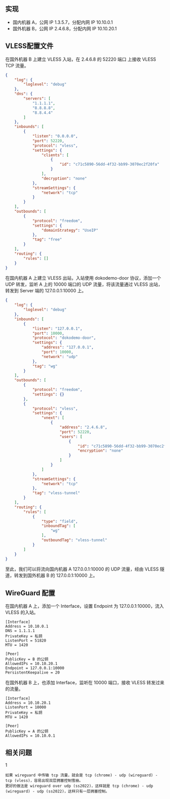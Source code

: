 ## 实现
+ 国内机器 A，公网 IP 1.3.5.7，分配内网 IP 10.10.0.1
+ 国外机器 B，公网 IP 2.4.6.8，分配内网 IP 10.10.20.1


## VLESS配置文件
在国外机器 B 上建立 VLESS 入站，在 2.4.6.8 的 52220 端口 上接收 VLESS TCP 流量。
```json
{
    "log": {
        "loglevel": "debug"
    },
    "dns": {
        "servers": [
            "1.1.1.1",
            "8.8.8.8",
            "8.8.4.4"
        ]
    },
    "inbounds": [
        {
            "listen": "0.0.0.0",
            "port": 52220,
            "protocol": "vless",
            "settings": {
                "clients": [
                    {
                        "id": "c71c5890-56dd-4f32-bb99-3070ec2f20fa"
                    }
                ],
                "decryption": "none"
            },
            "streamSettings": {
                "network": "tcp"
            }
        }
    ],
    "outbounds": [
        {
            "protocol": "freedom",
            "settings": {
                "domainStrategy": "UseIP"
            },
            "tag": "free"
        }
    ],
    "routing": {
        "rules": []
    }
}
```

在国内机器 A 上建立 VLESS 出站，入站使用 dokodemo-door 协议，添加一个 UDP 转发，监听 A 上的 10000 端口的 UDP 流量，将该流量通过 VLESS 出站，转发到 Server 端的 127.0.0.1:10000 上。
```json
{
    "log": {
        "loglevel": "debug"
    },
    "inbounds": [
        {
            "listen": "127.0.0.1",
            "port": 10000,
            "protocol": "dokodemo-door",
            "settings": {
                "address": "127.0.0.1",
                "port": 10000,
                "network": "udp"
            },
            "tag": "wg"
        }
    ],
    "outbounds": [
        {
            "protocol": "freedom",
            "settings": {}
        },
        {
            "protocol": "vless",
            "settings": {
                "vnext": [
                    {
                        "address": "2.4.6.8",
                        "port": 52220,
                        "users": [
                            {
                                "id": "c71c5890-56dd-4f32-bb99-3070ec2f20fa",
                                "encryption": "none"
                            }
                        ]
                    }
                ]
            },
            "streamSettings": {
                "network": "tcp"
            },
            "tag": "vless-tunnel"
        }
    ],
    "routing": {
        "rules": [
            {
                "type": "field",
                "inboundTag": [
                    "wg"
                ],
                "outboundTag": "vless-tunnel"
            }
        ]
    }
}
```
至此，我们可以将流向国内机器 A 127.0.0.1:10000 的 UDP 流量，经由 VLESS 隧道，转发到国外机器 B 的 127.0.0.1:10000 上。


## WireGuard 配置
在国内机器 A 上，添加一个 Interface，设置 Endpoint 为 127.0.0.1:10000，流入 VLESS 的入站。
```
[Interface]
Address = 10.10.0.1
DNS = 1.1.1.1
PrivateKey = 私钥
ListenPort = 51820
MTU = 1420

[Peer]
PublicKey = B 的公钥
AllowedIPs = 10.10.20.1
Endpoint = 127.0.0.1:10000
PersistentKeepalive = 20
```

在国外机器 B 上，也添加 Interface，监听在 10000 端口，接收 VLESS 转发过来的流量。
```
[Interface]
Address = 10.10.20.1
ListenPort = 10000
PrivateKey = 私钥
MTU = 1420

[Peer]
PublicKey = A 的公钥
AllowedIPs = 10.10.0.1
```

## 相关问题
1
```
如果 wireguard 中传输 tcp 流量，就会是 tcp (chrome) - udp (wireguard) - tcp (vless)，容易出现双层拥塞控制雪崩。
更好的做法是 wireguard over udp (ss2022)，这样就是 tcp (chrome) - udp (wireguard) - udp (ss2022)，这样只有一层拥塞控制。
```